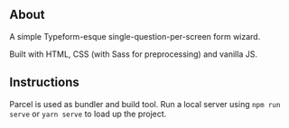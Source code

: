 ## About

A simple Typeform-esque single-question-per-screen form wizard.

Built with HTML, CSS (with Sass for preprocessing) and vanilla JS.

## Instructions

Parcel is used as bundler and build tool. Run a local server using ``` npm run serve ``` or ``` yarn serve ``` to load up the project.